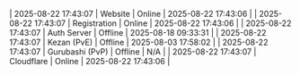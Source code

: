 | 2025-08-22 17:43:07 | Website | Online | 2025-08-22 17:43:06 |
| 2025-08-22 17:43:07 | Registration | Online | 2025-08-22 17:43:06 |
| 2025-08-22 17:43:07 | Auth Server | Offline | 2025-08-18 09:33:31 |
| 2025-08-22 17:43:07 | Kezan (PvE) | Offline | 2025-08-03 17:58:02 |
| 2025-08-22 17:43:07 | Gurubashi (PvP) | Offline | N/A |
| 2025-08-22 17:43:07 | Cloudflare | Online | 2025-08-22 17:43:06 |
